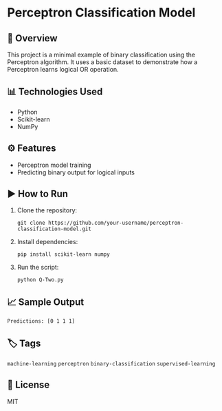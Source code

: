 # Perceptron Classification Model

## 📌 Overview
This project is a minimal example of binary classification using the Perceptron algorithm. It uses a basic dataset to demonstrate how a Perceptron learns logical OR operation.

## 📊 Technologies Used
- Python
- Scikit-learn
- NumPy

## ⚙️ Features
- Perceptron model training
- Predicting binary output for logical inputs

## ▶️ How to Run
1. Clone the repository:
   ```
   git clone https://github.com/your-username/perceptron-classification-model.git
   ```
2. Install dependencies:
   ```
   pip install scikit-learn numpy
   ```
3. Run the script:
   ```
   python Q-Two.py
   ```

## 📈 Sample Output
```
Predictions: [0 1 1 1]
```

## 🏷️ Tags
`machine-learning` `perceptron` `binary-classification` `supervised-learning`

## 📄 License
MIT
